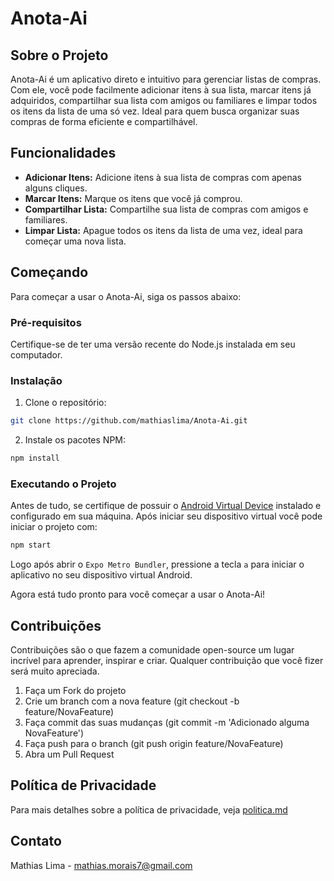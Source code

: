 # Anota-Ai

## Sobre o Projeto

Anota-Ai é um aplicativo direto e intuitivo para gerenciar listas de compras. Com ele, você pode facilmente adicionar itens à sua lista, marcar itens já adquiridos, compartilhar sua lista com amigos ou familiares e limpar todos os itens da lista de uma só vez. Ideal para quem busca organizar suas compras de forma eficiente e compartilhável.

## Funcionalidades

- **Adicionar Itens:** Adicione itens à sua lista de compras com apenas alguns cliques.
- **Marcar Itens:** Marque os itens que você já comprou.
- **Compartilhar Lista:** Compartilhe sua lista de compras com amigos e familiares.
- **Limpar Lista:** Apague todos os itens da lista de uma vez, ideal para começar uma nova lista.

## Começando

Para começar a usar o Anota-Ai, siga os passos abaixo:

### Pré-requisitos

Certifique-se de ter uma versão recente do Node.js instalada em seu computador.

### Instalação

1. Clone o repositório:

```sh
git clone https://github.com/mathiaslima/Anota-Ai.git
```

2. Instale os pacotes NPM:

```sh
npm install
```

### Executando o Projeto

Antes de tudo, se certifique de possuir o [Android Virtual Device](https://developer.android.com/studio/run/managing-avds?hl=pt-br) instalado e configurado em sua máquina. Após iniciar seu dispositivo virtual você pode iniciar o projeto com:

```sh
npm start
```

Logo após abrir o `Expo Metro Bundler`, pressione a tecla `a` para iniciar o aplicativo no seu dispositivo virtual Android.

Agora está tudo pronto para você começar a usar o Anota-Ai!

## Contribuições

Contribuições são o que fazem a comunidade open-source um lugar incrível para aprender, inspirar e criar. Qualquer contribuição que você fizer será muito apreciada.

1. Faça um Fork do projeto
1. Crie um branch com a nova feature (git checkout -b feature/NovaFeature)
1. Faça commit das suas mudanças (git commit -m 'Adicionado alguma NovaFeature')
1. Faça push para o branch (git push origin feature/NovaFeature)
1. Abra um Pull Request

## Política de Privacidade

Para mais detalhes sobre a política de privacidade, veja [politica.md](politica.md)

## Contato

Mathias Lima - <mathias.morais7@gmail.com>
